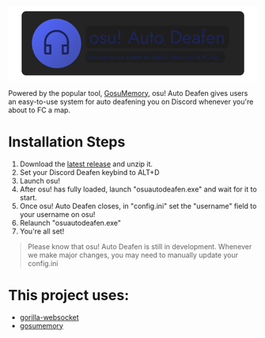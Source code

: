 ![banner](./assets/osuautodeafen-banner.png)

Powered by the popular tool, [GosuMemory](https://github.com/l3lackShark/gosumemory/), osu! Auto Deafen gives users an easy-to-use system for auto deafening you on Discord whenever you're about to FC a map.

# Installation Steps
1. Download the [latest release](https://github.com/Nat3z/osuautodeafen/releases/latest) and unzip it.
1. Set your Discord Deafen keybind to ALT+D
1. Launch osu! 
1. After osu! has fully loaded, launch "osuautodeafen.exe" and wait for it to start.
1. Once osu! Auto Deafen closes, in "config.ini" set the "username" field to your username on osu! 
1. Relaunch "osuautodeafen.exe"
1. You're all set!

> Please know that osu! Auto Deafen is still in development. Whenever we make major changes, you may need to manually update your config.ini

# This project uses:
* [gorilla-websocket](https://github.com/gorilla/websocket)
* [gosumemory](ttps://github.com/l3lackShark/gosumemory/)